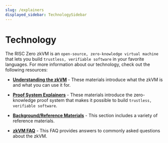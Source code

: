 ```yaml
---
slug: /explainers
displayed_sidebar: TechnologySidebar
---
```


# Technology

The RISC Zero zkVM is an `open-source, zero-knowledge virtual machine` that lets you build `trustless, verifiable software` in your favorite languages. For more information about our technology, check out the following resources: 

- [**Understanding the zkVM**](explainers/zkvm/what_is_risc_zero.md) - These materials introduce what the zkVM is and what you can use it for. 

- [**Proof System Explainers**](explainers/proof-system/what_is_a_receipt.md) - These materials introduce the zero-knowledge proof system that makes it possible to build `trustless, verifiable software`. 

- [**Background/Reference Materials**](reference-docs/about-starks.md) - This section includes a variety of reference materials.

- [**zkVM FAQ**](faq.md) - This FAQ provides answers to commonly asked questions about the zkVM.